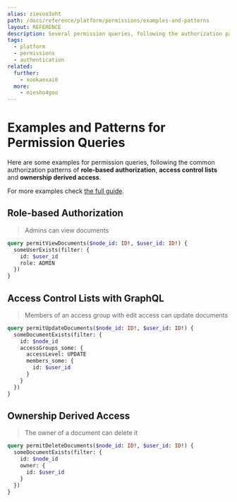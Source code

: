 ```yaml
---
alias: zievoo3oht
path: /docs/reference/platform/permissions/examples-and-patterns
layout: REFERENCE
description: Several permission queries, following the authorization patterns of role-based authorization, access control lists and ownership derived access.
tags:
  - platform
  - permissions
  - authentication
related:
  further:
    - xookaexai0
  more:
    - miesho4goo
---
```


# Examples and Patterns for Permission Queries

Here are some examples for permission queries, following the common authorization patterns of **role-based authorization**, **access control lists** and **ownership derived access**.

For more examples check [the full guide](!alias-miesho4goo).

## Role-based Authorization

> Admins can view documents

```graphql
query permitViewDocuments($node_id: ID!, $user_id: ID!) {
  someUserExists(filter: {
    id: $user_id
    role: ADMIN
  })
}
```

## Access Control Lists with GraphQL

> Members of an access group with edit access can update documents

```graphql
query permitUpdateDocuments($node_id: ID!, $user_id: ID!) {
  someDocumentExists(filter: {
    id: $node_id
    accessGroups_some: {
      accessLevel: UPDATE
      members_some: {
        id: $user_id
      }
    }
  })
}
```

## Ownership Derived Access

> The owner of a document can delete it

```graphql
query permitDeleteDocuments($node_id: ID!, $user_id: ID!) {
  someDocumentExists(filter: {
    id: $node_id
    owner: {
      id: $user_id
    }
  })
}
```
